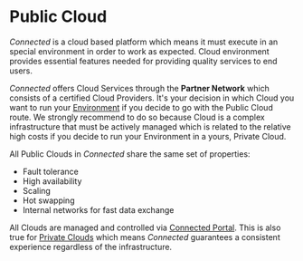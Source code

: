 # Public Cloud

*Connected* is a cloud based platform which means it must execute in an special environment in order to work as expected. Cloud environment provides essential features needed for providing quality services to end users. 

*Connected* offers Cloud Services through the **Partner Network** which consists of a certified Cloud Providers. It's your decision in which Cloud you want to run your [Environment](README.md) if you decide to go with the Public Cloud route. We strongly recommend to do so because Cloud is a complex infrastructure that must be actively managed which is related to the relative high costs if you decide to run your Environment in a yours, Private Cloud.

All Public Clouds in *Connected* share the same set of properties:

- Fault tolerance
- High availability
- Scaling
- Hot swapping
- Internal networks for fast data exchange

All Clouds are managed and controlled via [Connected Portal](ConnectedPortal.md). This is also true for [Private Clouds](PrivateCloud.md) which means *Connected* guarantees a consistent experience regardless of the infrastructure.



